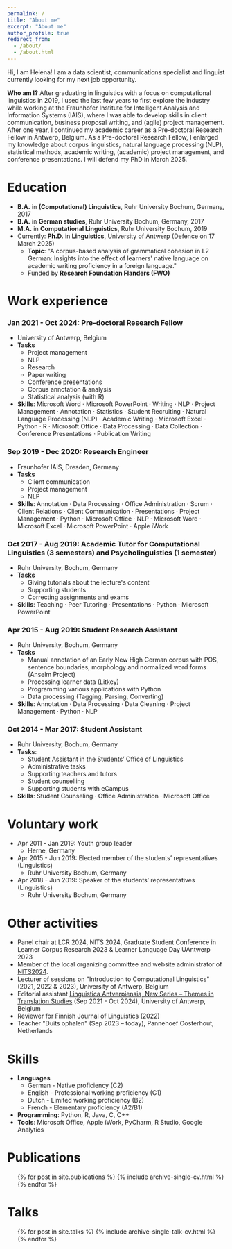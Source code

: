 ```yaml
---
permalink: /
title: "About me"
excerpt: "About me"
author_profile: true
redirect_from: 
  - /about/
  - /about.html
---
```

Hi, I am Helena! I am a data scientist, communications specialist and linguist currently looking for my next job opportunity.

**Who am I?** After graduating in linguistics with a focus on computational linguistics in 2019, I used the last few years to first explore the industry while working at the Fraunhofer Institute for Intelligent Analysis and Information Systems (IAIS), where I was able to develop skills in client communication, business proposal writing, and (agile) project management. After one year, I continued my academic career as a Pre-doctoral Research Fellow in Antwerp, Belgium. As a Pre-doctoral Research Fellow, I enlarged my knowledge about corpus linguistics, natural language processing (NLP), statistical methods, academic writing, (academic) project management, and conference presentations. I will defend my PhD in March 2025.

# Education
* **B.A.** in **(Computational) Linguistics**, Ruhr University Bochum, Germany, 2017
* **B.A.** in **German studies**, Ruhr University Bochum, Germany, 2017
* **M.A.** in **Computational Linguistics**, Ruhr University Bochum, 2019
* Currently: **Ph.D.** in **Linguistics**, University of Antwerp (Defence on 17 March 2025)
  * **Topic**: "A corpus-based analysis of grammatical cohesion in L2 German: Insights into the effect of learners' native language on academic writing proficiency in a foreign language."
  * Funded by **Research Foundation Flanders (FWO)**

# Work experience
### Jan 2021 - Oct 2024: Pre-doctoral Research Fellow 
* University of Antwerp, Belgium
* **Tasks**
  * Project management
  * NLP
  * Research
  * Paper writing
  * Conference presentations
  * Corpus annotation & analysis
  * Statistical analysis (with R)
* **Skills**: Microsoft Word · Microsoft PowerPoint · Writing · NLP · Project Management · Annotation · Statistics · Student Recruiting · Natural Language Processing (NLP) · Academic Writing · Microsoft Excel · Python · R · Microsoft Office · Data Processing · Data Collection · Conference Presentations · Publication Writing


### Sep 2019 - Dec 2020: Research Engineer
* Fraunhofer IAIS, Dresden, Germany
* **Tasks** 
  * Client communication
  * Project management
  * NLP
* **Skills**: Annotation · Data Processing · Office Administration · Scrum · Client Relations · Client Communication · Presentations · Project Management · Python · Microsoft Office · NLP · Microsoft Word · Microsoft Excel · Microsoft PowerPoint · Apple iWork



### Oct 2017 - Aug 2019: Academic Tutor for Computational Linguistics (3 semesters) and Psycholinguistics (1 semester)
* Ruhr University, Bochum, Germany
* **Tasks** 
  * Giving tutorials about the lecture's content
  * Supporting students 
  * Correcting assignments and exams 
* **Skills**: Teaching · Peer Tutoring · Presentations · Python · Microsoft PowerPoint
  

### Apr 2015 - Aug 2019: Student Research Assistant
  * Ruhr University, Bochum, Germany
  * **Tasks**
    * Manual annotation of an Early New High German corpus with POS, sentence boundaries, morphology and normalized word forms (Anselm Project)
    * Processing learner data (Litkey)
    * Programming various applications with Python
    * Data processing (Tagging, Parsing, Converting)
  * **Skills**: Annotation · Data Processing · Data Cleaning · Project Management · Python · NLP
 

### Oct 2014 - Mar 2017: Student Assistant
* Ruhr University, Bochum, Germany
* **Tasks**: 
  * Student Assistant in the Students’ Office of Linguistics
  * Administrative tasks 
  * Supporting teachers and tutors 
  * Student counselling 
  * Supporting students with eCampus
* **Skills**: Student Counseling · Office Administration · Microsoft Office

Voluntary work
======
* Apr 2011 - Jan 2019: Youth group leader
   * Herne, Germany
* Apr 2015 - Jun 2019: Elected member of the students’ representatives (Linguistics)
  * Ruhr University Bochum, Germany
* Apr 2018 - Jun 2019: Speaker of the students’ representatives (Linguistics)
  * Ruhr University Bochum, Germany
  
Other activities 
======
* Panel chair at LCR 2024, NITS 2024, Graduate Student Conference in Learner Corpus Research 2023 & Learner Language Day UAntwerp 2023
* Member of the local organizing committee and website administrator of [NITS2024](https://2024nits.github.io/index.html).
* Lecturer of sessions on "Introduction to Computational Linguistics" (2021, 2022 & 2023), University of Antwerp, Belgium
* Editorial assistant [Linguistica Antverpiensia, New Series – Themes in Translation Studies](https://lans-tts.uantwerpen.be/index.php/LANS-TTS) (Sep 2021 - Oct 2024), University of Antwerp, Belgium
* Reviewer for Finnish Journal of Linguistics (2022)
* Teacher "Duits ophalen" (Sep 2023 – today), Pannehoef Oosterhout, Netherlands


Skills
======
* **Languages**
    * German - Native proficiency (C2)
    * English - Professional working proficiency (C1)
    * Dutch - Limited working proficiency (B2)
    * French - Elementary proficiency (A2/B1)
* **Programming**: Python, R, Java, C, C++
* **Tools**: Microsoft Office, Apple iWork, PyCharm, R Studio, Google Analytics

Publications
======
  <ul>{% for post in site.publications %}
    {% include archive-single-cv.html %}
  {% endfor %}</ul>
  
Talks
======
  <ul>{% for post in site.talks %}
    {% include archive-single-talk-cv.html %}
  {% endfor %}</ul>

